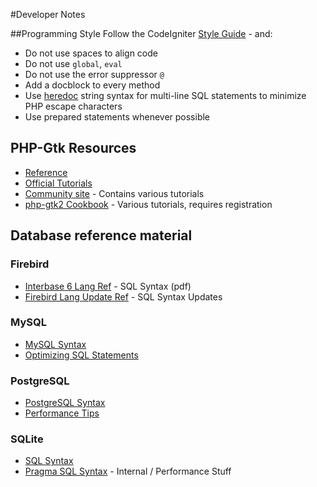 #Developer Notes

##Programming Style
Follow the CodeIgniter [Style Guide](https://github.com/timw4mail/CodeIgniter/blob/develop/user_guide_src/source/general/styleguide.rst) - and:

* Do not use spaces to align code
* Do not use `global`, `eval`
* Do not use the error suppressor `@`
* Add a docblock to every method
* Use [heredoc](http://us2.php.net/manual/en/language.types.string.php#language.types.string.syntax.heredoc) string syntax for multi-line SQL statements to minimize PHP escape characters
* Use prepared statements whenever possible

## PHP-Gtk Resources
* [Reference](http://gtk.php.net/manual/en/reference.php)
* [Official Tutorials](http://gtk.php.net/manual/en/tutorials.php)
* [Community site](http://php-gtk.eu/) - Contains various tutorials
* [php-gtk2 Cookbook](http://www.kksou.com/php-gtk2/) - Various tutorials, requires registration

## Database reference material
### Firebird
* [Interbase 6 Lang Ref](http://fbclient.googlecode.com/files/LangRef.pdf) - SQL Syntax (pdf)
* [Firebird Lang Update Ref](http://www.firebirdsql.org/file/documentation/reference_manuals/reference_material/html/langrefupd25.html) - SQL Syntax Updates

### MySQL
* [MySQL Syntax](http://dev.mysql.com/doc/refman/5.1/en/sql-syntax.html)
* [Optimizing SQL Statements](http://dev.mysql.com/doc/refman/5.1/en/statement-optimization.html)

### PostgreSQL
* [PostgreSQL Syntax](http://www.postgresql.org/docs/9.0/interactive/sql.html)
* [Performance Tips](http://www.postgresql.org/docs/9.0/interactive/performance-tips.html)

### SQLite
* [SQL Syntax](http://www.sqlite.org/lang.html)
* [Pragma SQL Syntax](http://www.sqlite.org/pragma.html) - Internal / Performance Stuff